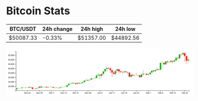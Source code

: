 # Bitcoin Stats

BTC/USDT|24h change|24h high|24h low|
|---|---|---|---|
|$50087.33|-0.33%|$51357.00|$44892.56|

<img src="./chart.svg">
